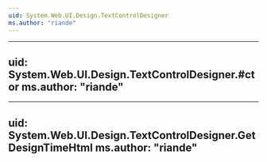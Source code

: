 ```yaml
---
uid: System.Web.UI.Design.TextControlDesigner
ms.author: "riande"
---
```


---
uid: System.Web.UI.Design.TextControlDesigner.#ctor
ms.author: "riande"
---

---
uid: System.Web.UI.Design.TextControlDesigner.GetDesignTimeHtml
ms.author: "riande"
---
